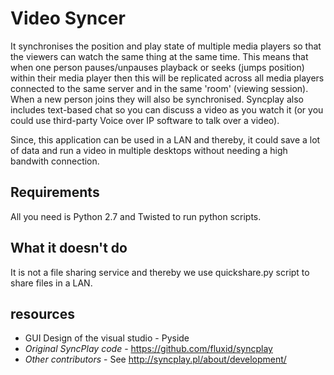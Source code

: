 # Video Syncer

It synchronises the position and play state of multiple media players so that the viewers can watch the same thing at the same time.
This means that when one person pauses/unpauses playback or seeks (jumps position) within their media player then this will be replicated across all media players connected to the same server and in the same 'room' (viewing session).
When a new person joins they will also be synchronised. Syncplay also includes text-based chat so you can discuss a video as you watch it (or you could use third-party Voice over IP software to talk over a video).

Since, this application can be used in a LAN and thereby, it could save a lot of data and run a video in multiple desktops without needing a high bandwith connection.

## Requirements

All you need is Python 2.7 and Twisted to run python scripts.

## What it doesn't do

It is not a file sharing service and thereby we use quickshare.py script to share files in a LAN.

## resources
* GUI Design of the visual studio - Pyside
* *Original SyncPlay code* - https://github.com/fluxid/syncplay
* *Other contributors* - See http://syncplay.pl/about/development/
